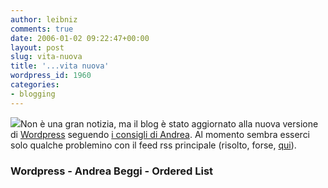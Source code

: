 ```yaml
---
author: leibniz
comments: true
date: 2006-01-02 09:22:47+00:00
layout: post
slug: vita-nuova
title: '...vita nuova'
wordpress_id: 1960
categories:
- blogging
---
```


![](http://two.wordpress.com/style/screenshots/ss-1-thumb.png)Non è una gran notizia, ma il blog è stato aggiornato alla nuova versione di [Wordpress](http://wordpress.org/) seguendo [i consigli di Andrea](http://www.andreabeggi.net/2005/07/07/aggiornare-wordpress/). Al momento sembra esserci solo qualche problemino con il feed rss principale (risolto, forse, [qui](http://orderedlist.com/articles/wordpress-feedburner-plugin/)).


### Wordpress - Andrea Beggi - Ordered List
